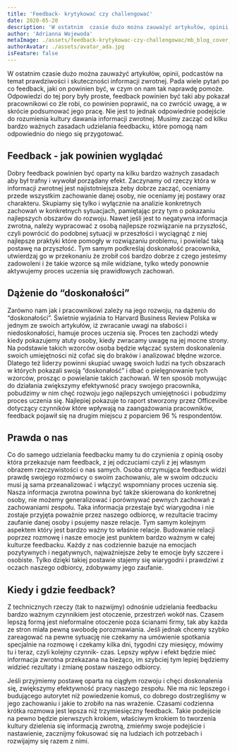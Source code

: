 ```yaml
---
title: 'Feedback- krytykować czy challengować'
date: 2020-05-20
description: 'W ostatnim  czasie dużo można zauważyć artykułów, opinii, podcastów na temat prawdziwości i skuteczności informacji zwrotnej. Pada wiele pytań po co feedback, jaki on powinien być, w czym on nam tak naprawdę pomoże'
author: 'Adrianna Wojewoda'
metaImage: ./assets/feedback-krytykowac-czy-challengowac/mb_blog_cover_feedback.jpg
authorAvatar: ./assets/avatar_ada.jpg
isFeature: false
---
```


W ostatnim czasie dużo można zauważyć artykułów, opinii, podcastów na temat prawdziwości i skuteczności informacji zwrotnej. Pada wiele pytań po co feedback, jaki on powinien być, w czym on nam tak naprawdę pomoże. Odpowiedzi do tej pory były proste, feedback powinien być taki aby pokazał pracownikowi co źle robi, co powinien poprawić, na co zwrócić uwagę, a w skrócie podsumować jego pracę. Nie jest to jednak odpowiednie podejście do rozumienia kultury dawania informacji zwrotnej. Musimy zacząć od kilku bardzo ważnych zasadach udzielania feedbacku, które pomogą nam odpowiednio do niego się przygotować.

## Feedback - jak powinien wyglądać

Dobry feedback powinien być oparty na kilku bardzo ważnych zasadach aby był trafny i wywołał porządany efekt. Zaczynamy od rzeczy która w informacji zwrotnej jest najistotniejsza żeby dobrze zacząć, oceniamy przede wszystkim zachowanie danej osoby, nie oceniamy jej postawy oraz charakteru. Skupiamy się tylko i wyłącznie na analizie konkretnych zachowań w konkretnych sytuacjach, pamiętając przy tym o pokazaniu najlepszych obszarów do rozwoju. Nawet jeśli jest to negatywna informacja zwrotna, należy wypracować z osobą najlepsze rozwiązanie na przyszłość, czyli powrócić do podobnej sytuacji w przeszłości i wyciągnąć z niej najlepsze praktyki które pomogły w rozwiązaniu problemu, i powielać taką postawę na przyszłość. Tym samym podkreślaj doskonałość pracownika, utwierdzaj go w przekonaniu że zrobił coś bardzo dobrze z czego jesteśmy zadowoleni i że takie wzorce są mile widziane, tylko wtedy ponownie aktywujemy proces uczenia się prawidłowych zachowań.

## Dążenie do “doskonałości”

Zarówno nam jak i pracownikowi zależy na jego rozwoju, na dążeniu do “doskonałości”. Świetnie wyjaśnia to Harvard Business Review Polska w jednym ze swoich artykułów, iż zwracanie uwagi na słabości i niedoskonałości, hamuje proces uczenia się. Proces ten zachodzi wtedy kiedy pokazujemy atuty osoby, kiedy zwracamy uwagę na jej mocne strony. Na podstawie takich wzorców osoba będzie włączać system doskonalenia swoich umiejętności niż cofać się do braków i analizować błędne wzorce. Dlatego też liderzy powinni skupiać uwagę swoich ludzi na tych obszarach w których pokazali swoją “doskonałość” i dbać o pielęgnowanie tych wzorców, prosząc o powielanie takich zachowań. W ten sposób motywując do działania zwiększymy efektywność pracy swojego pracownika, pobudzimy w nim chęć rozwoju jego najlepszych umiejętności i pobudzimy proces uczenia się. Najlepiej pokazuje to raport stworzony przez Officevibe dotyczący czynników które wpływają na zaangażowania pracowników, feedback pojawił się na drugim miejscu z poparciem 96 % respondentów.

## Prawda o nas

Co do samego udzielania feedbacku mamy tu do czynienia z opinią osoby która przekazuje nam feedback, z jej odczuciami czyli z jej własnym obrazem rzeczywistości o nas samych. Osoba otrzymująca feedback widzi prawdę swojego rozmówcy o swoim zachowaniu, ale w swoim odczuciu musi ją sama przeanalizować i włączyć wspomniany proces uczenia się.
Nasza informacja zwrotna powinna być także skierowana do konkretnej osoby, nie możemy generalizować i porównywać pewnych zachowań z zachowaniami zespołu. Taka informacja przestaje być wiarygodna i nie zostaje przyjęta poważnie przez naszego odbiorcę, w rezultacie tracimy zaufanie danej osoby i psujemy nasze relacje.
Tym samym kolejnym aspektem który jest bardzo ważny to właśnie relacje. Budowanie relacji poprzez rozmowę i nasze emocje jest punktem bardzo ważnym w całej kulturze feedbacku. Każdy z nas codziennie bazuje na emocjach pozytywnych i negatywnych, najważniejsze żeby te emocje były szczere i osobiste. Tylko dzięki takiej postawie stajemy się wiarygodni i prawdziwi z oczach naszego odbiorcy, zdobywamy jego zaufanie.

## Kiedy i gdzie feedback?

Z technicznych rzeczy (tak to nazwijmy) odnośnie udzielania feedbacku bardzo ważnym czynnikiem jest otoczenie, przestrzeń wokół nas. Czasem lepszą formą jest nieformalne otoczenie poza ścianami firmy, tak aby każda ze stron miała pewną swobodę porozmawiania. Jeśli jednak chcemy szybko zareagować na pewne sytuację nie czekamy na umówienie spotkania specjalnie na rozmowę i czekamy kilka dni, tygodni czy miesięcy, mówimy tu i teraz, czyli kolejny czynnik- czas. Lepszy wpływ i efekt będzie mieć informacja zwrotna przekazana na bieżąco, im szybciej tym lepiej będziemy widzieć rezultaty i zmianę postaw naszego odbiorcy.

Jeśli przyjmiemy postawę oparta na ciągłym rozwoju i chęci doskonalenia się, zwiększymy efektywność pracy naszego zespołu. Nie ma nic lepszego i budującego autorytet niż powiedzenie komuś, co dobrego dostrzegliśmy w jego zachowaniu i jakie to zrobiło na nas wrażenie. Czasami codzienna krótka rozmowa jest lepsza niż trzymiesięczny feedback. Takie podejście na pewno będzie pierwszych krokiem, właściwym krokiem to tworzenia kultury dzielenia się informacją zwrotną, zmieńmy swoje podejście i nastawienie, zacznijmy fokusować się na ludziach ich potrzebach i rozwijajmy się razem z nimi.
